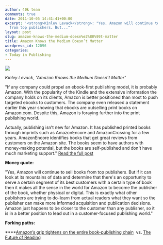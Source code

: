 ```yaml
---
author: 40k team
comments: true
date: 2011-10-05 14:41:41+00:00
excerpt: '<strong>Kinley Levack</strong>: "Yes, Amazon will continue to sell books
  from top publishers. But..."'
layout: post
slug: amazon-knows-the-medium-doesn%e2%80%99t-matter
title: Amazon Knows the Medium Doesn’t Matter
wordpress_id: 12096
categories:
- Today in Publishing
---
```


![](http://www.40kbooks.com/wp-content/uploads/Publishing1.jpg)

_Kinley Levack, "Amazon Knows the Medium Doesn’t Matter"_

"If any company could propel an ebook-first publishing model, it is probably Amazon. With the popularity of the Kindle and the extensive information the company holds on its clients, Amazon is better positioned than most to push targeted ebooks to customers. The company even released a statement earlier this year showing that ebooks are outselling print books on Amazon.com. Despite this, Amazon is foraying further into the print publishing world.

Actually, publishing isn't new for Amazon. It has published printed books through imprints such as AmazonEncore and AmazonCrossing for a few years. AmazonEncore identifies books that get great reviews from customers on the Amazon site. The books seem to have authors with money-making potential, but the books are self-published and don't have much marketing support."
[Read the full post](http://www.econtentmag.com/Articles/News/News-Feature/Amazon-Knows-the-Medium-Doesnt-Matter-78026.htm)

**Money quote:**

"Yes, Amazon will continue to sell books from top publishers. But if it can look at its mountains of data and determine that there's an opportunity to serve a certain segment of its best customers with a certain type of book then it makes all the sense in the world for Amazon to become the publisher of the book, whether physical or digital. This is exactly what other publishers are trying to do-learn from actual readers what they want so the publisher can make more informed acquisition and publication decisions. Amazon just happens to be closer to the customer than any publisher, so it is in a better position to lead out in a customer-focused publishing world."

**Forking paths:**

****[Amazon’s grip tightens on the entire book-publishing chain](http://www.40kbooks.com/?p=11727)  vs. [The Future of Reading](http://www.40kbooks.com/?p=12051)
